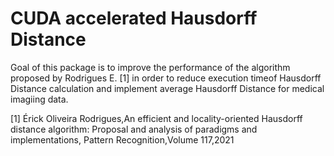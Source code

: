 # CUDA accelerated Hausdorff Distance

Goal of this package is to improve the performance of the algorithm proposed by Rodrigues E. [1] in order to reduce execution timeof Hausdorff Distance calculation and implement average Hausdorff Distance for medical imagiing data.

[1] Érick Oliveira Rodrigues,An efficient and locality-oriented Hausdorff distance algorithm: Proposal and analysis of paradigms and implementations,
Pattern Recognition,Volume 117,2021
